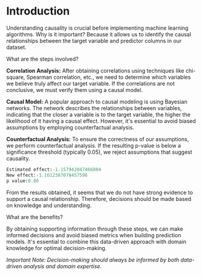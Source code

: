 # Introduction

Understanding causality is crucial before implementing machine learning algorithms. Why is it important? Because it allows us to identify the causal relationships between the target variable and predictor columns in our dataset.

What are the steps involved?

**Correlation Analysis:**
After obtaining correlations using techniques like chi-square, Spearman correlation, etc., we need to determine which variables we believe truly affect our target variable. If the correlations are not conclusive, we must verify them using a causal model.

**Causal Model:**
A popular approach to causal modeling is using Bayesian networks. The network describes the relationships between variables, indicating that the closer a variable is to the target variable, the higher the likelihood of it having a causal effect. However, it's essential to avoid biased assumptions by employing counterfactual analysis.

**Counterfactual Analysis:**
To ensure the correctness of our assumptions, we perform counterfactual analysis. If the resulting p-value is below a significance threshold (typically 0.05), we reject assumptions that suggest causality. 

```python
Estimated effect:-1.157942047466804
New effect:-1.1612387078457596
p value:0.86
```
From the results obtained, it seems that we do not have strong evidence to support a causal relationship. Therefore, decisions should be made based on knowledge and understanding.

What are the benefits?

By obtaining supporting information through these steps, we can make informed decisions and avoid biased metrics when building prediction models. It's essential to combine this data-driven approach with domain knowledge for optimal decision-making.

*Important Note: Decision-making should always be informed by both data-driven analysis and domain expertise.*
